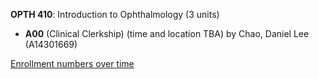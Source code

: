 **OPTH 410**: Introduction to Ophthalmology (3 units)

- **A00** (Clinical Clerkship) (time and location TBA) by Chao, Daniel Lee (A14301669)

[Enrollment numbers over time](./OPTH410.tsv)
